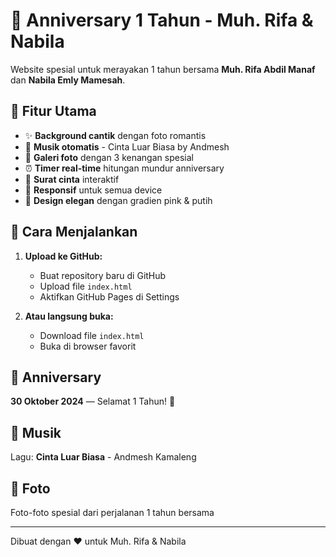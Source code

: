 # 💖 Anniversary 1 Tahun - Muh. Rifa & Nabila

Website spesial untuk merayakan 1 tahun bersama **Muh. Rifa Abdil Manaf** dan **Nabila Emly Mamesah**.

## 🎯 Fitur Utama
- ✨ **Background cantik** dengan foto romantis
- 🎵 **Musik otomatis** - Cinta Luar Biasa by Andmesh
- 📸 **Galeri foto** dengan 3 kenangan spesial
- ⏰ **Timer real-time** hitungan mundur anniversary
- 💌 **Surat cinta** interaktif
- 📱 **Responsif** untuk semua device
- 🎨 **Design elegan** dengan gradien pink & putih

## 🚀 Cara Menjalankan
1. **Upload ke GitHub:**
   - Buat repository baru di GitHub
   - Upload file `index.html`
   - Aktifkan GitHub Pages di Settings

2. **Atau langsung buka:**
   - Download file `index.html`
   - Buka di browser favorit

## 📅 Anniversary
**30 Oktober 2024** — Selamat 1 Tahun! 🎉

## 🎵 Musik
Lagu: **Cinta Luar Biasa** - Andmesh Kamaleng

## 📸 Foto
Foto-foto spesial dari perjalanan 1 tahun bersama

---
Dibuat dengan ❤️ untuk Muh. Rifa & Nabila